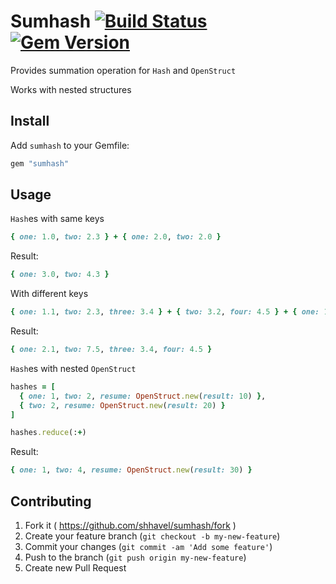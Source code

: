 # Sumhash [![Build Status](https://api.travis-ci.org/shhavel/sumhash.svg?branch=master)](https://travis-ci.org/shhavel/sumhash) [![Gem Version](https://badge.fury.io/rb/sumhash.svg)](https://badge.fury.io/rb/sumhash)

Provides summation operation for `Hash` and `OpenStruct`

Works with nested structures

## Install

Add `sumhash` to your Gemfile:

```ruby
gem "sumhash"
```

## Usage

`Hash`es with same keys

```ruby
{ one: 1.0, two: 2.3 } + { one: 2.0, two: 2.0 }

```

Result:

```ruby
{ one: 3.0, two: 4.3 }
```

With different keys

```ruby
{ one: 1.1, two: 2.3, three: 3.4 } + { two: 3.2, four: 4.5 } + { one: 1.0, two: 2.0 }
```

Result:

```ruby
{ one: 2.1, two: 7.5, three: 3.4, four: 4.5 }
```

`Hash`es with nested `OpenStruct`

```ruby
hashes = [
  { one: 1, two: 2, resume: OpenStruct.new(result: 10) },
  { two: 2, resume: OpenStruct.new(result: 20) }
]

hashes.reduce(:+)
```

Result:

```ruby
{ one: 1, two: 4, resume: OpenStruct.new(result: 30) }
```

## Contributing

1. Fork it ( https://github.com/shhavel/sumhash/fork )
2. Create your feature branch (`git checkout -b my-new-feature`)
3. Commit your changes (`git commit -am 'Add some feature'`)
4. Push to the branch (`git push origin my-new-feature`)
5. Create new Pull Request
